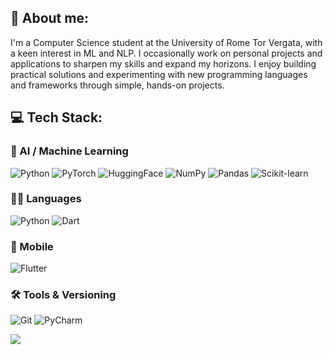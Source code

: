 ## 🧠 About me:
I'm a Computer Science student at the University of Rome Tor Vergata, with a keen interest in ML and NLP. I occasionally work on personal projects and applications to sharpen my skills and expand my horizons. I enjoy building practical solutions and experimenting with new programming languages and frameworks through simple, hands-on projects.

## 💻 Tech Stack:

### 🤖 AI / Machine Learning
![Python](https://img.shields.io/badge/python-%233776AB.svg?style=for-the-badge&logo=python&logoColor=white)
![PyTorch](https://img.shields.io/badge/PyTorch-%23EE4C2C.svg?style=for-the-badge&logo=pytorch&logoColor=white)
![HuggingFace](https://img.shields.io/badge/HuggingFace-%23FFBF00.svg?style=for-the-badge&logo=huggingface&logoColor=black)
![NumPy](https://img.shields.io/badge/Numpy-%23013243.svg?style=for-the-badge&logo=numpy&logoColor=white)
![Pandas](https://img.shields.io/badge/pandas-%23150458.svg?style=for-the-badge&logo=pandas&logoColor=white)
![Scikit-learn](https://img.shields.io/badge/scikit--learn-%23F7931E.svg?style=for-the-badge&logo=scikit-learn&logoColor=white)

### 🧑‍💻 Languages
![Python](https://img.shields.io/badge/python-%233776AB.svg?style=for-the-badge&logo=python&logoColor=white)
![Dart](https://img.shields.io/badge/dart-%230175C2.svg?style=for-the-badge&logo=dart&logoColor=white)

### 📱 Mobile
![Flutter](https://img.shields.io/badge/Flutter-%2302569B.svg?style=for-the-badge&logo=Flutter&logoColor=white)

### 🛠️ Tools & Versioning
![Git](https://img.shields.io/badge/git-%23F05033.svg?style=for-the-badge&logo=git&logoColor=white)
![PyCharm](https://img.shields.io/badge/PyCharm-%23000000.svg?style=for-the-badge&logo=pycharm&logoColor=white)

![](https://github-readme-stats.vercel.app/api/top-langs/?username=haxroor&theme=dark&hide_border=false&include_all_commits=false&count_private=false&layout=compact)

